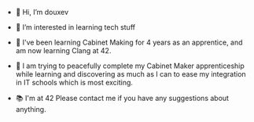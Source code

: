 - 👋 Hi, I’m douxev
- 👀 I’m interested in learning tech stuff
- 🌱 I've been learning Cabinet Making for 4 years as an apprentice, and am now learning Clang at 42.
- 📖 I am trying to peacefully complete my Cabinet Maker apprenticeship while learning and discovering as much as I can to ease my integration in IT schools which is most exciting.

- 📚 I'm at 42
      Please contact me if you have any suggestions about anything.
